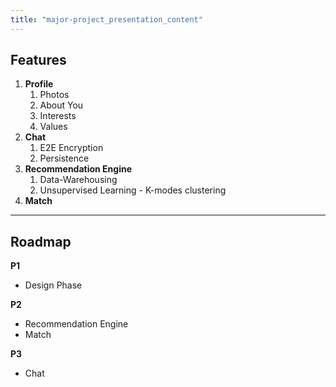 ```yaml
---
title: "major-project_presentation_content"
---
```


## Features
1. **Profile**
	1. Photos
	2. About You
	3. Interests
	4. Values
3. **Chat**
	1. E2E Encryption
	2. Persistence
4. **Recommendation Engine**
	1. Data-Warehousing
	2. Unsupervised Learning - K-modes clustering
5. **Match**

---
## Roadmap

**P1**
- Design Phase

**P2**
- Recommendation Engine
- Match

**P3**
- Chat